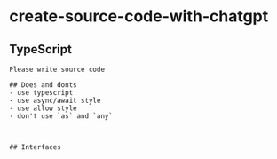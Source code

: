 # create-source-code-with-chatgpt

## TypeScript
```
Please write source code

## Does and donts
- use typescript
- use async/await style
- use allow style
- don't use `as` and `any`



## Interfaces
 
```

